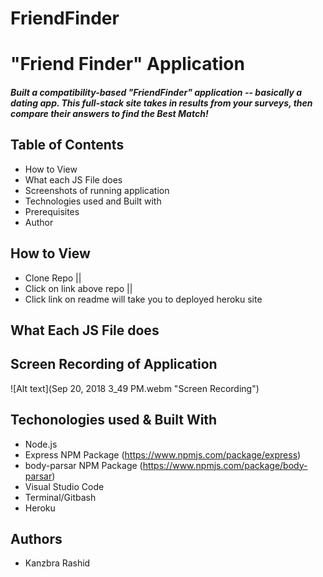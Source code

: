 # FriendFinder

 # "Friend Finder" Application
##### Built a compatibility-based "FriendFinder" application -- basically a dating app. This full-stack site takes in results from your  surveys, then compare their answers to find the Best Match!

## Table of Contents
* How to View
* What each JS File does
* Screenshots of running application
* Technologies used and Built with
* Prerequisites
* Author


## How to View
* Clone Repo ||
* Click on link above repo ||
* Click link on readme will take you to deployed heroku site

 
 ## What Each JS File does


 ## Screen Recording of Application
![Alt text](Sep 20, 2018 3_49 PM.webm "Screen Recording")


 

    
 ## Techonologies used & Built With
 * Node.js
 * Express NPM Package (https://www.npmjs.com/package/express)
 * body-parsar NPM Package (https://www.npmjs.com/package/body-parsar)
 * Visual Studio Code
 * Terminal/Gitbash
 * Heroku

## Authors
 * Kanzbra Rashid
